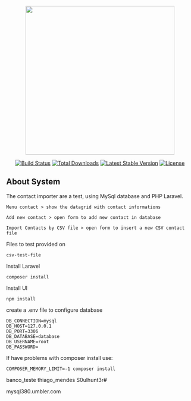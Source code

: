 <p align="center"><a href="https://laravel.com" target="_blank"><img src="https://raw.githubusercontent.com/laravel/art/master/logo-lockup/5%20SVG/2%20CMYK/1%20Full%20Color/laravel-logolockup-cmyk-red.svg" width="400"></a></p>

<p align="center">
<a href="https://travis-ci.org/laravel/framework"><img src="https://travis-ci.org/laravel/framework.svg" alt="Build Status"></a>
<a href="https://packagist.org/packages/laravel/framework"><img src="https://img.shields.io/packagist/dt/laravel/framework" alt="Total Downloads"></a>
<a href="https://packagist.org/packages/laravel/framework"><img src="https://img.shields.io/packagist/v/laravel/framework" alt="Latest Stable Version"></a>
<a href="https://packagist.org/packages/laravel/framework"><img src="https://img.shields.io/packagist/l/laravel/framework" alt="License"></a>
</p>

## About System

The contact importer are a test, using MySql database and PHP Laravel.

```
Menu contact > show the datagrid with contact informations

Add new contact > open form to add new contact in database

Import Contacts by CSV file > open form to insert a new CSV contact file
```

Files to test provided on

```
csv-test-file
```

Install Laravel

``` composer install ```

Install UI

``` npm install ```

create a .env file to configure database

```
DB_CONNECTION=mysql
DB_HOST=127.0.0.1
DB_PORT=3306
DB_DATABASE=database
DB_USERNAME=root
DB_PASSWORD=
```

If have problems with composer install use: 

```
COMPOSER_MEMORY_LIMIT=-1 composer install
```


banco_teste
thiago_mendes
S0ulhunt3r#

mysql380.umbler.com
